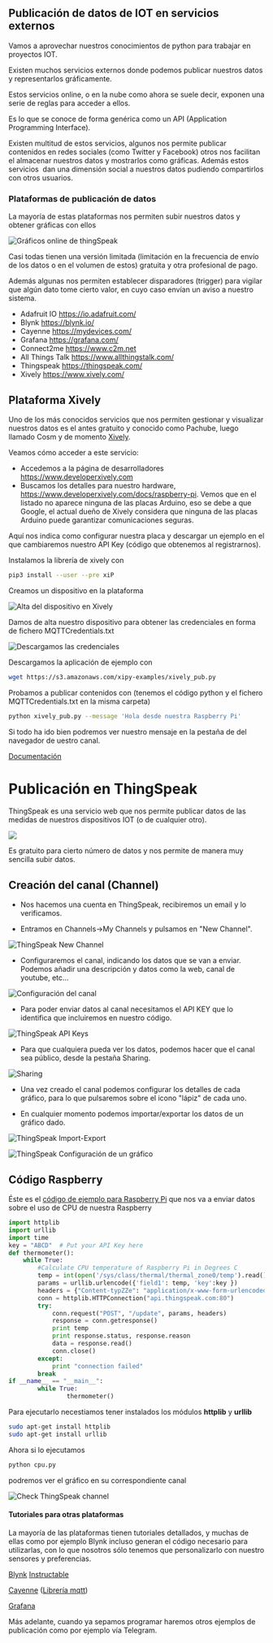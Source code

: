 ## Publicación de datos de IOT en servicios externos

Vamos a aprovechar nuestros conocimientos de python para trabajar en proyectos IOT.

Existen muchos servicios externos donde podemos publicar nuestros datos y representarlos gráficamente.

Estos servicios online, o en la nube como ahora se suele decir, exponen una serie de reglas para acceder a ellos.

Es lo que se conoce de forma genérica como un API (Application Programming Interface). 

Existen multitud de estos servicios, algunos nos permite publicar contenidos en redes sociales (como Twitter y Facebook) otros nos facilitan el almacenar nuestros datos y mostrarlos como gráficas. Además estos servicios  dan una dimensión social a nuestros datos pudiendo compartirlos con otros usuarios.


### Plataformas de publicación de datos

La mayoría de estas plataformas nos permiten subir nuestros datos y obtener gráficas con ellos

![Gráficos online de thingSpeak](./images/TS_ML_Cropped_Visulaization_11001.png)

Casi todas tienen una versión limitada (limitación en la frecuencia de envío de los datos o en el volumen de estos) gratuita y otra profesional de pago.

Además algunas nos permiten establecer disparadores (trigger) para vigilar que algún dato tome cierto valor, en cuyo caso envían un aviso a nuestro sistema.

* Adafruit IO https://io.adafruit.com/
* Blynk  https://blynk.io/
* Cayenne https://mydevices.com/ 
* Grafana https://grafana.com/
* Connect2me https://www.c2m.net
* All Things Talk https://www.allthingstalk.com/
* Thingspeak https://thingspeak.com/
* Xively https://www.xively.com/


## Plataforma Xively

Uno de los más conocidos servicios que nos permiten gestionar y visualizar nuestros datos es el antes gratuito y conocido como Pachube, luego llamado Cosm y de momento [Xively](https://xively.com/).

Veamos cómo acceder a este servicio:

* Accedemos a la página de desarrolladores https://www.developerxively.com
* Buscamos los detalles para nuestro hardware, https://www.developerxively.com/docs/raspberry-pi. Vemos que en el listado no aparece ninguna de las placas Arduino, eso se debe a que Google, el actual dueño de Xively considera que ninguna de las placas Arduino puede garantizar comunicaciones seguras.

Aquí nos indica como configurar nuestra placa y descargar un ejemplo en el que cambiaremos nuestro API Key (código que obtenemos al registrarnos).

Instalamos la librería de xively con
```sh
pip3 install --user --pre xiP
```

Creamos un dispositivo en la plataforma 

![Alta del dispositivo en Xively](./images/637e385-XMA-raspberryPi-create-device-001.jpg)

Damos de alta nuestro dispositivo para obtener las credenciales en forma de fichero MQTTCredentials.txt 

![Descargamos las credenciales](./images/6b02bf3-XMA-raspberryPi-device-get-password-001.jpg)

Descargamos la aplicación de ejemplo con
```sh
wget https://s3.amazonaws.com/xipy-examples/xively_pub.py
```

Probamos a publicar contenidos con (tenemos el código python y el fichero MQTTCredentials.txt en la misma carpeta)

```sh
python xively_pub.py --message 'Hola desde nuestra Raspberry Pi'
```

Si todo ha ido bien podremos ver nuestro mensaje en la pestaña de del navegador de uestro canal.

[Documentación](https://www.developerxively.com/docs/raspberry-pi#create-a-device-template)

# Publicación en ThingSpeak

ThingSpeak es una servicio web que nos permite publicar datos de las medidas de nuestros dispositivos IOT (o de cualquier otro).

![](./images/ThingSpeak1.png)

Es gratuito para cierto número de datos y nos permite de manera muy sencilla subir datos.

## Creación del canal (Channel)

* Nos hacemos una cuenta en ThingSpeak, recibiremos un email y lo verificamos.

* Entramos en Channels->My Channels y pulsamos en "New Channel".

![ThingSpeak New Channel](./images/ThingSpeakNewChannel.png)

* Configuraremos el canal, indicando los datos que se van a enviar. Podemos añadir una descripción y datos como la web, canal de youtube, etc...

![Configuración del canal](./images/ThingSpeakConfiguracionCanal.png)

* Para poder enviar datos al canal necesitamos el API KEY que lo identifica que incluiremos en nuestro código.

![ThingSpeak API Keys](./images/ThingSpeakAPIKeys.png)

* Para que cualquiera pueda ver los datos, podemos hacer que el canal sea público, desde la pestaña Sharing.

![Sharing](./images/ThingSpeakCanalPublico.png)

* Una vez creado el canal podemos configurar los detalles de cada gráfico, para lo que pulsaremos sobre el icono "lápiz" de cada uno.

* En cualquier momento podemos importar/exportar los datos de un gráfico dado.

![ThingSpeak Import-Export](./images/ThingSpeakImport-Export.png)

![ThingSpeak Configuración de un gráfico](./images/ThingSpeakConfiguracionGrafico.png)

## Código Raspberry 

Éste es el [código de ejemplo para Raspberry Pi](https://iotdesignpro.com/projects/how-to-send-data-to-thingspeak-cloud-using-raspberry-pi) que nos va a enviar datos sobre el uso de CPU de nuestra Raspberry


```py
import httplib
import urllib
import time
key = "ABCD"  # Put your API Key here
def thermometer():
    while True:
        #Calculate CPU temperature of Raspberry Pi in Degrees C
        temp = int(open('/sys/class/thermal/thermal_zone0/temp').read()) / 1e3 # Get Raspberry Pi CPU temp
        params = urllib.urlencode({'field1': temp, 'key':key }) 
        headers = {"Content-typZZe": "application/x-www-form-urlencoded","Accept": "text/plain"}
        conn = httplib.HTTPConnection("api.thingspeak.com:80")
        try:
            conn.request("POST", "/update", params, headers)
            response = conn.getresponse()
            print temp
            print response.status, response.reason
            data = response.read()
            conn.close()
        except:
            print "connection failed"
        break
if __name__ == "__main__":
        while True:
                thermometer()
```

Para ejecutarlo necestiamos tener instalados los módulos **httplib** y **urllib**

```sh
sudo apt-get install httplib
sudo apt-get install urllib
```
Ahora si lo ejecutamos

```sh
python cpu.py
```
 podremos ver el gráfico en su correspondiente canal

![Check ThingSpeak channel](./images/Check-ThingSpeak-site-for-Data-Logging.png)

#### Tutoriales para otras plataformas

La mayoría de las plataformas tienen tutoriales detallados, y muchas de ellas como por ejemplo Blynk incluso generan el código necesario para utilizarlas, con lo que nosotros sólo tenemos que personalizarlo con nuestro sensores y preferencias.

[Blynk](https://blynk.io/en/getting-started) [Instructable](https://www.instructables.com/id/Blynk-JavaScript-in-20-minutes-Raspberry-Pi-Edison/)

[Cayenne](https://www.instructables.com/id/Platform-IoT-Cayenne-Mydevices-ESP8266-12E-NodeMCU/) ([Librería mqtt](https://github.com/myDevicesIoT/Cayenne-MQTT-ESP))

[Grafana](https://www.spainlabs.com/foros/tema-SpainLabsIoT2018-Grafana-Dashboard-Open-Source)

Más adelante, cuando ya sepamos programar haremos otros ejemplos de publicación como por ejemplo vía Telegram.

